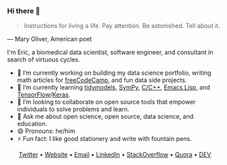 ### Hi there 👋

<blockquote cite="https://www.goodreads.com/quotes/62038-instructions-for-living-a-life-pay-attention-be-astonished-tell">
    <p>Instructions for living a life. Pay attention. Be astonished. Tell about it.</p>
</blockquote>

— Mary Oliver, American poet

I'm Eric, a biomedical data scientist, software engineer, and consultant in search of virtuous cycles.

- 🔭 I’m currently working on building my data science portfolio, writing math articles for [freeCodeCamp](https://www.freecodecamp.org/news/), and fun data side projects.
- 🌱 I’m currently learning [tidymodels](https://www.tidymodels.org/), [SymPy](https://sympy.org), [C/C++](https://www.cprogramming.com/), [Emacs Lisp](https://www.gnu.org/software/emacs/manual/html_node/elisp/), and [TensorFlow](https://www.tensorflow.org/)/[Keras](https://keras.io/).
- 👯 I’m looking to collaborate on open source tools that empower individuals to solve problems and learn.
- 💬 Ask me about open science, open source, data science, and education.
- 😄 Pronouns: he/him
- ⚡ Fun fact: I like good stationery and write with fountain pens.
<!-- - 🤔 I’m looking for help with understanding how. -->
<!-- - 📫 How to reach me: -->

<div align="center">
  <a href='https://twitter.com/erictleung'>Twitter</a> •
  <a href='https://erictleung.com'>Website</a> •
  <a href="mailto:erictleung&commat;outlook&period;com"> Email</a> •
  <a href='https://linkedin.com/in/erictleung'>LinkedIn</a> •
  <a href='https://stackoverflow.com/users/6873133/eric-leung'>StackOverflow</a> •
  <a href='https://www.quora.com/profile/Eric-Leung-2'>Quora</a> •
  <a href='https://dev.to/erictleung'>DEV</a>
</div>
